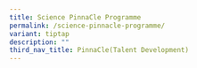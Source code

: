 ```yaml
---
title: Science PinnaCle Programme
permalink: /science-pinnacle-programme/
variant: tiptap
description: ""
third_nav_title: PinnaCle(Talent Development)
---
```

